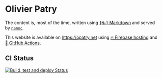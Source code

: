 # Olivier Patry

The content is, most of the time, written using [**`[M↓]`** Markdown](http://daringfireball.net/projects/markdown/) and served by [`nanoc`](http://nanoc.ws/).

This website is available on https://opatry.net using [🔥 Firebase hosting](https://firebase.google.com/products/hosting) and [🤖 GitHub Actions](https://github.com/features/actions). 

## CI Status

  [![Build, test and deploy Status](https://github.com/opatry/opatry.github.io/workflows/Main/badge.svg)](https://github.com/opatry/opatry.github.io/actions)
